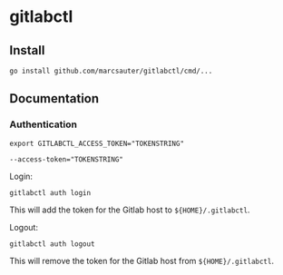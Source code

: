 # gitlabctl

## Install

```
go install github.com/marcsauter/gitlabctl/cmd/...
```

## Documentation

### Authentication


```
export GITLABCTL_ACCESS_TOKEN="TOKENSTRING"
```

```
--access-token="TOKENSTRING"
```

Login:
```
gitlabctl auth login
```
This will add the token for the Gitlab host to `${HOME}/.gitlabctl`.

Logout:
```
gitlabctl auth logout
```
This will remove the token for the Gitlab host from `${HOME}/.gitlabctl`.

### 